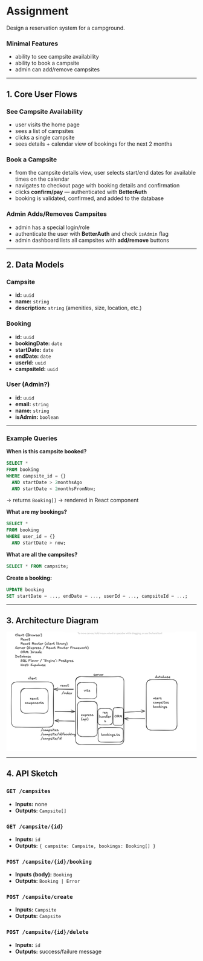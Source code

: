 # Assignment

Design a reservation system for a campground.  

### Minimal Features
- ability to see campsite availability  
- ability to book a campsite  
- admin can add/remove campsites  

---

## 1. Core User Flows

### See Campsite Availability
- user visits the home page  
- sees a list of campsites  
- clicks a single campsite  
- sees details + calendar view of bookings for the next 2 months  

### Book a Campsite
- from the campsite details view, user selects start/end dates for available times on the calendar  
- navigates to checkout page with booking details and confirmation  
- clicks **confirm/pay** — authenticated with **BetterAuth**  
- booking is validated, confirmed, and added to the database  

### Admin Adds/Removes Campsites
- admin has a special login/role  
- authenticate the user with **BetterAuth** and check `isAdmin` flag  
- admin dashboard lists all campsites with **add/remove** buttons  

---

## 2. Data Models

### Campsite
- **id:** `uuid`  
- **name:** `string`  
- **description:** `string` (amenities, size, location, etc.)

### Booking
- **id:** `uuid`  
- **bookingDate:** `date`  
- **startDate:** `date`  
- **endDate:** `date`  
- **userId:** `uuid`  
- **campsiteId:** `uuid`  

### User (Admin?)
- **id:** `uuid`  
- **email:** `string`  
- **name:** `string`  
- **isAdmin:** `boolean`

---

### Example Queries

**When is this campsite booked?**  
```sql
SELECT * 
FROM booking 
WHERE campsite_id = {} 
  AND startDate > 2monthsAgo 
  AND startDate < 2monthsFromNow;
```
→ returns `Booking[]` → rendered in React component  

**What are my bookings?**  
```sql
SELECT * 
FROM booking 
WHERE user_id = {} 
  AND startDate > now;
```

**What are all the campsites?**  
```sql
SELECT * FROM campsite;
```

**Create a booking:**  
```sql
UPDATE booking 
SET startDate = ..., endDate = ..., userId = ..., campsiteId = ...;
```

---

## 3. Architecture Diagram

![image](example-design.png)

---

## 4. API Sketch

### `GET /campsites`
- **Inputs:** none  
- **Outputs:** `Campsite[]`

### `GET /campsite/{id}`
- **Inputs:** `id`  
- **Outputs:** `{ campsite: Campsite, bookings: Booking[] }`

### `POST /campsite/{id}/booking`
- **Inputs (body):** `Booking`  
- **Outputs:** `Booking | Error`

### `POST /campsite/create`
- **Inputs:** `Campsite`  
- **Outputs:** `Campsite`

### `POST /campsite/{id}/delete`
- **Inputs:** `id`  
- **Outputs:** success/failure message